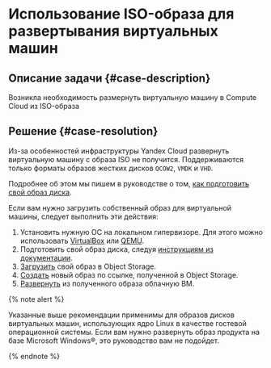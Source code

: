 # Использование ISO-образа для развертывания виртуальных машин


## Описание задачи {#case-description}

Возникла необходимость размернуть виртуальную машину в Compute Cloud из ISO-образа

## Решение {#case-resolution}

Из-за особенностей инфраструктуры Yandex Cloud развернуть виртуальную машину с образа ISO не получится.
Поддерживаются только форматы образов жестких дисков `QCOW2`, `VMDK` и `VHD`.

Подробнее об этом мы пишем в руководстве о том, [как подготовить свой образ диска](../../../compute/operations/image-create/custom-image.md#create-image-file).

Если вам нужно загрузить собственный образ для виртуальной машины, следует выполнить эти действия:

1. Установить нужную ОС на локальном гипервизоре. Для этого можно использовать [VirtualBox](https://www.virtualbox.org/) или [QEMU](https://www.qemu.org/).
2. Подготовить свой образ диска, следуя [инструкциям из документации](../../../compute/operations/image-create/custom-image.md).
3. [Загрузить](../../../compute/operations/image-create/upload.md) свой образ в Object Storage.
4. [Создать](../../../compute/operations/image-create/upload.md#create-image) новый образ по ссылке, полученной в Object Storage.
5. [Развернуть](../../../compute/operations/vm-create/create-from-user-image.md) из полученного образа облачную ВМ.

{% note alert %}

Указанные выше рекомендации применимы для образов дисков виртуальных машин, использующих ядро Linux в качестве гостевой операционной системы.
Если вам нужно развернуть образ продукта на базе Microsoft Windows®, это руководство вам не подойдет.

{% endnote %}
